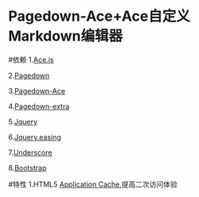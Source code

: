 Pagedown-Ace+Ace自定义Markdown编辑器
========
#依赖
1.[Ace.js][1]

2.[Pagedown][2]

3.[Pagedown-Ace][3]

4.[Pagedown-extra][4]

5.[Jquery][5]

6.[Jquery.easing][6]

7.[Underscore][7]

8.[Bootstrap][8]

#特性
1.HTML5 [Application Cache][9],提高二次访问体验











  [1]: https://github.com/ajaxorg/ace/
  [2]: http://code.google.com/p/pagedown/
  [3]: https://github.com/benweet/pagedown-ace
  [4]: https://github.com/jmcmanus/pagedown-extra
  [5]: http://jquery.com/
  [6]: http://gsgd.co.uk/sandbox/jquery/easing/
  [7]: http://underscorejs.org/
  [8]: http://www.bootcss.com/
  [9]: https://developer.mozilla.org/en-US/docs/Web/HTML/Using_the_application_cache
